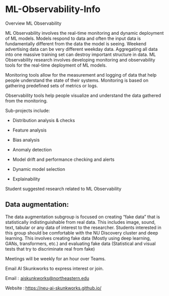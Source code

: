 # ML-Observability-Info
Overview ML Observability


ML Observability involves the real-time monitoring and dynamic deployment of ML models. Models respond to data and often the input data is fundamentally different from the data the model is seeing. Weekend advertising data can be very different weekday data. Aggregating all data into one massive training set can destroy important structure in data. ML Observability research involves developing monitoring and observability tools for the real-time deployment of ML models. 


Monitoring tools allow for the measurement and logging of data that help people understand the state of their systems. Monitoring is based on gathering predefined sets of metrics or logs. 

Observability tools help people visualize and understand the data gathered from the monitoring. 

Sub-projects include: 

- Distribution analysis & checks 

- Feature analysis 

- Bias analysis 

- Anomaly detection 

- Model drift and performance checking and alerts 

- Dynamic model selection 

- Explainability 


Student suggested research related to ML Observability 

## Data augmentation: 

The data augmentation subgroup is focused on creating “fake data” that is statistically indistinguishable from real data.  This includes image, sound, text, tabular or any data of interest to the researcher. Students interested in this group should be comfortable with the NU Discovery cluster and deep learning. This involves creating fake data (Mostly using deep learning, GANs, transformers, etc.) and evaluating fake data (Statistical and visual tests that try to discriminate real from fake) 


Meetings will be weekly for an hour over Teams.


Email AI Skunkworks  to express interest or join. 

Email :  aiskunkworks@northeastern.edu 

Website : https://neu-ai-skunkworks.github.io/ 
